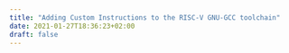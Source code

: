 ```yaml
---
title: "Adding Custom Instructions to the RISC-V GNU-GCC toolchain"
date: 2021-01-27T18:36:23+02:00
draft: false
---
```


